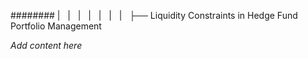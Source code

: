 ######## |   |   |   |   |   |   |   ├── Liquidity Constraints in Hedge Fund Portfolio Management

*Add content here*
